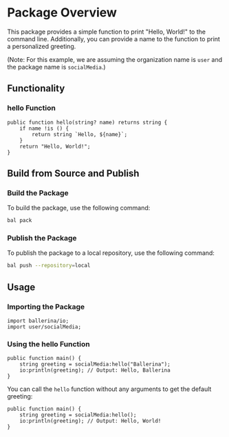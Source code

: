 # Package Overview

This package provides a simple function to print "Hello, World!" to the command line. Additionally, you can provide a name to the function to print a personalized greeting.

(Note: For this example, we are assuming the organization name is `user` and the package name is `socialMedia`.)

## Functionality

### hello Function

```ballerina
public function hello(string? name) returns string {
    if name !is () {
        return string `Hello, ${name}`;
    }
    return "Hello, World!";
}
```

## Build from Source and Publish

### Build the Package

To build the package, use the following command:

```bash
bal pack
```

### Publish the Package

To publish the package to a local repository, use the following command:

```bash
bal push --repository=local
```

## Usage

### Importing the Package

```ballerina
import ballerina/io;
import user/socialMedia;
```

### Using the hello Function

```ballerina
public function main() {
    string greeting = socialMedia:hello("Ballerina");
    io:println(greeting); // Output: Hello, Ballerina
}
```

You can call the `hello` function without any arguments to get the default greeting:

```ballerina
public function main() {
    string greeting = socialMedia:hello();
    io:println(greeting); // Output: Hello, World!
}
```
